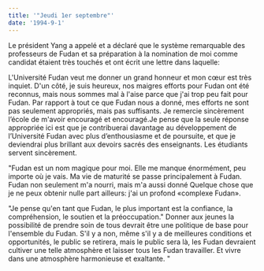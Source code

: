 ```yaml
---
title: '"Jeudi 1er septembre"'
date: '1994-9-1'
---
```


Le président Yang a appelé et a déclaré que le système remarquable des professeurs de Fudan et sa préparation à la nomination de moi comme candidat étaient très touchés et ont écrit une lettre dans laquelle:

L'Université Fudan veut me donner un grand honneur et mon cœur est très inquiet. D'un côté, je suis heureux, nos maigres efforts pour Fudan ont été reconnus, mais nous sommes mal à l'aise parce que j'ai trop peu fait pour Fudan. Par rapport à tout ce que Fudan nous a donné, mes efforts ne sont pas seulement appropriés, mais pas suffisants. Je remercie sincèrement l’école de m'avoir encouragé et encouragé.Je pense que la seule réponse appropriée ici est que je contribuerai davantage au développement de l’Université Fudan avec plus d’enthousiasme et de poursuite, et que je deviendrai plus brillant aux devoirs sacrés des enseignants. Les étudiants servent sincèrement.

"Fudan est un nom magique pour moi. Elle me manque énormément, peu importe où je vais. Ma vie de maturité se passe principalement à Fudan. Fudan non seulement m'a nourri, mais m'a aussi donné Quelque chose que je ne peux obtenir nulle part ailleurs: j'ai un profond «complexe Fudan».

"Je pense qu'en tant que Fudan, le plus important est la confiance, la compréhension, le soutien et la préoccupation." Donner aux jeunes la possibilité de prendre soin de tous devrait être une politique de base pour l'ensemble du Fudan. S'il y a non, même s'il y a de meilleures conditions et opportunités, le public se retirera, mais le public sera là, les Fudan devraient cultiver une telle atmosphère et laisser tous les Fudan travailler. Et vivre dans une atmosphère harmonieuse et exaltante. "

